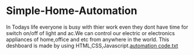# Simple-Home-Automation
In Todays life everyone is busy with thier work even they dont have time for switch on/off of light and ac.We can control our electric or electronics appliances of home,office and etc from anywhere in the world. This deshboard is made by using HTML,CSS,Javascript.[automation code.txt](https://github.com/PRADIPMAHAJAN/Simple-Home-Automation/files/6162310/automation.code.txt)
